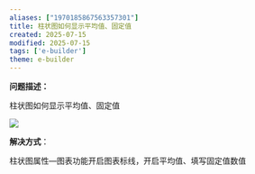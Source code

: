 ```yaml
---
aliases: ["1970185867563357301"]
title: 柱状图如何显示平均值、固定值
created: 2025-07-15
modified: 2025-07-15
tags: ['e-builder']
theme: e-builder
---
```


**问题描述：**

柱状图如何显示平均值、固定值

![](https://myhelpdoc.oss-cn-heyuan.aliyuncs.com/mdimages/10ec680cfa056c03ed4a5168cbd34603.jpg)

**解决方式**：

柱状图属性—图表功能开启图表标线，开启平均值、填写固定值数值

